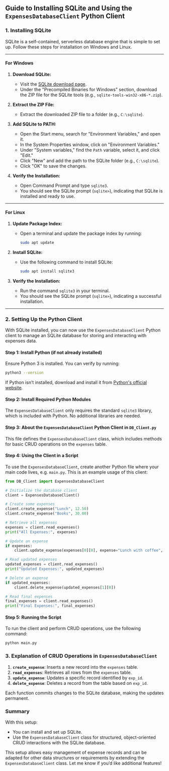  ## Guide to Installing SQLite and Using the `ExpensesDatabaseClient` Python Client

### 1. Installing SQLite

SQLite is a self-contained, serverless database engine that is simple to set up. Follow these steps for installation on Windows and Linux.

---

#### For Windows

1. **Download SQLite:**
   - Visit the [SQLite download page](https://www.sqlite.org/download.html).
   - Under the "Precompiled Binaries for Windows" section, download the ZIP file for the SQLite tools (e.g., `sqlite-tools-win32-x86-*.zip`).

2. **Extract the ZIP File:**
   - Extract the downloaded ZIP file to a folder (e.g., `C:\sqlite`).

3. **Add SQLite to PATH:**
   - Open the Start menu, search for "Environment Variables," and open it.
   - In the System Properties window, click on "Environment Variables."
   - Under "System variables," find the `Path` variable, select it, and click "Edit."
   - Click "New" and add the path to the SQLite folder (e.g., `C:\sqlite`).
   - Click "OK" to save the changes.

4. **Verify the Installation:**
   - Open Command Prompt and type `sqlite3`.
   - You should see the SQLite prompt (`sqlite>`), indicating that SQLite is installed and ready to use.

---

#### For Linux

1. **Update Package Index:**
   - Open a terminal and update the package index by running:
     ```bash
     sudo apt update
     ```

2. **Install SQLite:**
   - Use the following command to install SQLite:
     ```bash
     sudo apt install sqlite3
     ```

3. **Verify the Installation:**
   - Run the command `sqlite3` in your terminal.
   - You should see the SQLite prompt (`sqlite>`), indicating a successful installation.

---

### 2. Setting Up the Python Client

With SQLite installed, you can now use the `ExpensesDatabaseClient` Python client to manage an SQLite database for storing and interacting with expenses data.

#### Step 1: Install Python (if not already installed)

Ensure Python 3 is installed. You can verify by running:

```bash
python3 --version
```

If Python isn’t installed, download and install it from [Python's official website](https://www.python.org/downloads/).

#### Step 2: Install Required Python Modules

The `ExpensesDatabaseClient` only requires the standard `sqlite3` library, which is included with Python. No additional libraries are needed.

#### Step 3: About the `ExpensesDatabaseClient` Python Client in `DB_Client.py`

This file defines the `ExpensesDatabaseClient` class, which includes methods for basic CRUD operations on the `expenses` table.

#### Step 4: Using the Client in a Script

To use the `ExpensesDatabaseClient`, create another Python file where your main code lives, e.g. `main.py`. This is an example usage of this client:

```python
from DB_Client import ExpensesDatabaseClient

# Initialize the database client
client = ExpensesDatabaseClient()

# Create some expenses
client.create_expense("Lunch", 12.50)
client.create_expense("Books", 30.00)

# Retrieve all expenses
expenses = client.read_expenses()
print("All Expenses:", expenses)

# Update an expense
if expenses:
    client.update_expense(expenses[0][0], expense="Lunch with coffee", price=15.00)

# Read updated expenses
updated_expenses = client.read_expenses()
print("Updated Expenses:", updated_expenses)

# Delete an expense
if updated_expenses:
    client.delete_expense(updated_expenses[1][0])

# Read final expenses
final_expenses = client.read_expenses()
print("Final Expenses:", final_expenses)
```

#### Step 5: Running the Script

To run the client and perform CRUD operations, use the following command:

```bash
python main.py
```

### 3. Explanation of CRUD Operations in `ExpensesDatabaseClient`

1. **`create_expense`**: Inserts a new record into the `expenses` table.
2. **`read_expenses`**: Retrieves all rows from the `expenses` table.
3. **`update_expense`**: Updates a specific record identified by `exp_id`.
4. **`delete_expense`**: Deletes a record from the table based on `exp_id`.

Each function commits changes to the SQLite database, making the updates permanent.

### Summary

With this setup:
- You can install and set up SQLite.
- Use the `ExpensesDatabaseClient` class for structured, object-oriented CRUD interactions with the SQLite database.
  
This setup allows easy management of expense records and can be adapted for other data structures or requirements by extending the `ExpensesDatabaseClient` class. Let me know if you’d like additional features!